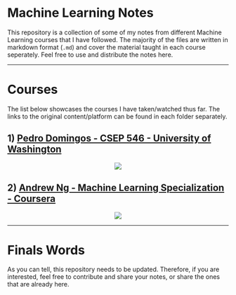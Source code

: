 # Machine Learning Notes
This repository is a collection of some of my notes from different Machine Learning courses that I have followed. The majority of the files are written in markdown format (`.md`) and cover the material taught in each course seperately. Feel free to use and distribute the notes here.

---

# Courses
The list below showcases the courses I have taken/watched thus far. The links to the original content/platform can be found in each folder separately.

## 1) [Pedro Domingos - CSEP 546 - University of Washington](https://github.com/KouroshKSH/Machine-Learning-Notes/tree/master/PedroDomingos-CSEP-546)

<p align="center"><img src="https://logos-world.net/wp-content/uploads/2022/01/University-of-Washington-Symbol.png"></p>

## 2) [Andrew Ng - Machine Learning Specialization - Coursera](https://github.com/KouroshKSH/Machine-Learning-Notes/tree/master/AndrewNg-MachineLearningSpecialization)

<p align="center"><img src="https://cdn8.openculture.com/2022/06/21191516/Stanford-Deeplearning.ai-email-social-2-1024x536.png"></p>


---

# Finals Words
As you can tell, this repository needs to be updated. Therefore, if you are interested, feel free to contribute and share your notes, or share the ones that are already here.
